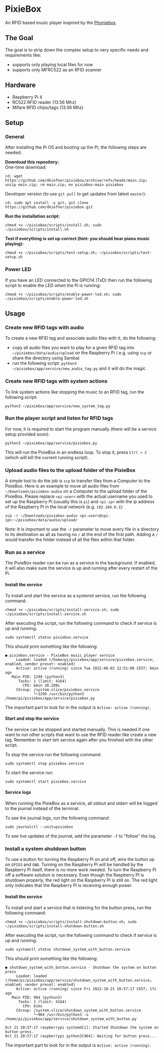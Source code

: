 # PixieBox

An RFID based music player inspired by the [Phoniebox](https://github.com/MiczFlor/RPi-Jukebox-RFID).

## The Goal

The goal is to strip down the complex setup to very specific needs and requirements like:

- supports only playing local files for now
- supports only MFRC522 as an RFID scanner

## Hardware

- Raspberry Pi 4
- RC522 RFID reader (13.56 Mhz)
- Mifare RFID chips/tags (13.56 Mhz)

## Setup

### General

After installing the Pi OS and booting up the Pi, the following steps are needed:

**Download this repository:**  
One-time download:

```commandline
cd; wget https://github.com/dkiefner/pixiebox/archive/refs/heads/main.zip; unzip main.zip; rm main.zip; mv pixiebox-main pixiebox
```

Developer version (to use `git pull` to get updates from latest `master`):

```commandline
cd; sudo apt install -y git; git clone https://github.com/dkiefner/pixiebox.git
```

**Run the installation script:**

```commandline
chmod +x ~/pixiebox/scripts/install.sh; sudo ~/pixiebox/scripts/install.sh
```

**Test if everything is set up correct (hint: you should hear piano music playing):**

```commandline
chmod +x ~/pixiebox/scripts/test-setup.sh; ~/pixiebox/scripts/test-setup.sh
```

### Power LED

If you have an LED connected to the GPIO14 (TxD) then run the following script to enable the LED when the Pi is running:

```commandline
chmod +x ~/pixiebox/scripts/enable-power-led.sh; sudo ~/pixiebox/scripts/enable-power-led.sh
```

## Usage

### Create new RFID tags with audio

To create a new RFID tag and associate audio files with it, do the following:

- copy all audio files you want to play for a given RFID tag into `~/pixiebox/data/audio/upload` on the Raspberry Pi (
  e.g.
  using `scp` or share the directory using Samba)
- run the following script: `python3 ~/pixiebox/app/service/new_audio_tag.py` and it will do the magic

### Create new RFID tags with system actions

To link system actions like stopping the music to an RFID tag, run the following script:

```commandline
python3 ~/pixiebox/app/service/new_system_tag.py
```

### Run the player script and listen for RFID tags

For now, it is required to start the program manually (there will be a service setup provided soon):

```commandline
python3 ~/pixiebox/app/service/pixiebox.py
```

This will run the PixieBox in an endless loop. To stop it, press `Ctrl + C` (which will kill the current running script)
.

### Upload audio files to the upload folder of the PixieBox

A simple tool to do the job is `scp` to transfer files from a Computer to the PixieBox. Here is an example to move all
audio files from `~/Downloads/pixiebox-audio` on a Computer to the upload folder of the PixieBox. Please
replace `<pi-user>` with the actual username you used to set up the Raspberry Pi (usually this is `pi`) and `<pi-ip>`
with the ip address of the Raspberry Pi in the local network (e.g. `192.168.0.1`):

```commandline
scp -r ~/Downloads/pixiebox-audio <pi-user>@<pi-ip>:~/pixiebox/data/audio/upload/
```

Note: It is important to use the `-r` parameter to move every file in a directory to its destination as all as having
no `/` at the end of the first path. Adding a `/` would transfer the folder instead of all the files within that folder.

### Run as a service

The PixieBox reader can be run as a service in the background. If enabled, it will also make sure the service is up and
running after every restart of the Pi.

#### Install the service

To install and start the service as a systemd service, run the following command:

```commandline
chmod +x ~/pixiebox/scripts/install-service.sh; sudo ~/pixiebox/scripts/install-service.sh
```

After executing the script, run the following command to check if service is up and running:

```commandline
sudo systemctl status pixiebox.service
```

This should print something like the following:

```commandline
● pixiebox.service - PixieBox music player service
     Loaded: loaded (/home/pi/pixiebox/app/service/pixiebox.service; enabled; vendor preset: enabled)
     Active: active (running) since Tue 2022-08-02 12:51:08 CEST; 6min ago
   Main PID: 1299 (python3)
      Tasks: 1 (limit: 4164)
        CPU: 6min 38.289s
     CGroup: /system.slice/pixiebox.service
             └─1299 /usr/bin/python3 /home/pi/pixiebox/app/service/pixiebox.py
```

The important part to look for in the output is `Active: active (running)`.

#### Start and stop the service

The service can be stopped and started manually. This is needed if one want to run other scripts that want to use the
RFID reader like create a new tag. Remember to start teh service again after you finished with the other script.

To stop the service run the following command:

```commandline
sudo systemctl stop pixiebox.service
```

To start the service run:

```commandline
sudo systemctl start pixiebox.service
```

#### Service logs

When running the PixieBox as a service, all stdout and stderr will be logged to the journal instead of the terminal.

To see the journal logs, run the following command:

```commandline
sudo journalctl --unit=pixiebox
```

To see live updates of the journal, add the parameter `-f` to "follow" the log.

### Install a system shutdown button

To use a button for turning the Raspberry Pi on and off, wire the button up on `GPIO3` and `GND`. Turning on the
Raspberry Pi will be handled by the Raspberry Pi itself, there is no more work needed. To turn the Raspberry Pi off a
software solution is necessary. Even though the Raspberry PI is shutdown properly, the red light on the Raspberry Pi is
still on. The red light only indicates that the Raspberry Pi is receiving enough power.

#### Install the service

To install and start a service that is listening for the button press, run the following command:

```commandline
chmod +x ~/pixiebox/scripts/install-shutdown-button.sh; sudo ~/pixiebox/scripts/install-shutdown-button.sh
```

After executing the script, run the following command to check if service is up and running:

```commandline
sudo systemctl status shutdown_system_with_button.service
```

This should print something like the following:

```commandline
● shutdown_system_with_button.service - Shutdown the system on button press
     Loaded: loaded (/home/pi/pixiebox/app/service/shutdown_system_with_button.service; enabled; vendor preset: enabled)
     Active: active (running) since Fri 2022-10-21 20:57:17 CEST; 17s ago
   Main PID: 964 (python3)
      Tasks: 1 (limit: 4164)
        CPU: 61ms
     CGroup: /system.slice/shutdown_system_with_button.service
             └─964 /usr/bin/python3 -u /home/pi/pixiebox/app/service/shutdown_system_with_button.py

Oct 21 20:57:17 raspberrypi systemd[1]: Started Shutdown the system on button press.
Oct 21 20:57:17 raspberrypi python3[964]: Waiting for button press...
```

The important part to look for in the output is `Active: active (running)`.
